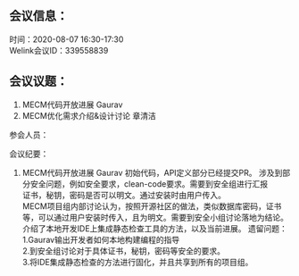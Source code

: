 会议信息：
------------

时间：2020-08-07 16:30-17:30  
Welink会议ID：339558839 


会议议题：
------------

1. MECM代码开放进展    Gaurav
2. MECM优化需求介绍&设计讨论  章清洁


参会人员：  


会议纪要：
1. MECM代码开放进展    Gaurav
     初始代码，API定义部分已经提交PR。
     涉及到部分安全问题，例如安全要求，clean-code要求。需要到安全组进行汇报  
     证书，秘钥，密码是否可以明文。通过安装时由用户传入。  
    MECM项目组内部讨论认为，按照开源社区的做法，类似数据库密码，证书等，可以通过用户安装时传入，且为明文。需要到安全小组讨论落地为结论。 
    介绍了本地开发IDE上集成静态检查工具的方法，以及当前进展。 
遗留问题：  
   1.Gaurav输出开发者如何本地构建编程的指导  
   2.到安全组讨论对于具体证书，秘钥，密码等安全的要求。  
   3.将IDE集成静态检查的方法进行固化，并且共享到所有的项目组。  

